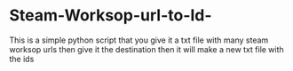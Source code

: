 # Steam-Worksop-url-to-Id-
This is a simple python script that you give it a txt file with many steam worksop urls then give it the destination then it will make a new txt file with the ids 
